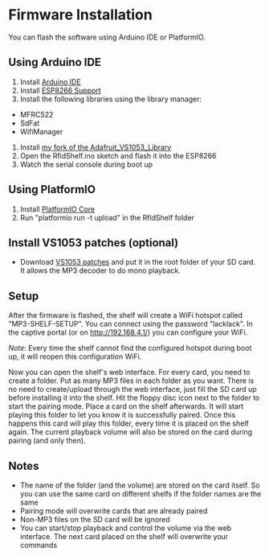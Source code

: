 # Firmware Installation
You can flash the software using Arduino IDE or PlatformIO.

## Using Arduino IDE

1. Install [Arduino IDE](https://www.arduino.cc/en/Main/Software)
1. Install [ESP8266 Support](https://github.com/esp8266/Arduino#installing-with-boards-manager)
1. Install the following libraries using the library manager:
 * MFRC522
 * SdFat
 * WifiManager
1. Install [my fork of the Adafruit_VS1053_Library](TheNitek/Adafruit_VS1053_Library)
1. Open the RfidShelf.ino sketch and flash it into the ESP8266
1. Watch the serial console during boot up


## Using PlatformIO
1. Install [PlatformIO Core](https://platformio.org/install/cli)
1. Run "platformio run -t upload" in the RfidShelf folder

## Install VS1053 patches (optional)
* Download [VS1053 patches](https://github.com/sparkfun/LilyPad_MP3_Player/blob/master/Arduino/libraries/SFEMP3Shield/plugins/patches.053) and put it in the root folder of your SD card. It allows the MP3 decoder to do mono playback.

## Setup
After the firmware is flashed, the shelf will create a WiFi hotspot called "MP3-SHELF-SETUP". You can connect using the password "lacklack". In the captive portal (or on http://192.168.4.1/) you can configure your WiFi.

*Note*: Every time the shelf cannot find the configured hotspot during boot up, it will reopen this configuration WiFi.

Now you can open the shelf's web interface. For every card, you need to create a folder. Put as many MP3 files in each folder as you want. There is no need to create/upload through the web interface, just fill the SD card up before installing it into the shelf. Hit the floppy disc icon next to the folder to start the pairing mode. Place a card on the shelf afterwards. It will start playing this folder to let you know it is successfully paired. Once this happens this card will play this folder, every time it is placed on the shelf again. The current playback volume will also be stored on the card during pairing (and only then).

## Notes
* The name of the folder (and the volume) are stored on the card itself. So you can use the same card on different shelfs if the folder names are the same
* Pairing mode will overwrite cards that are already paired
* Non-MP3 files on the SD card will be ignored
* You can start/stop playback and control the volume via the web interface. The next card placed on the shelf will overwrite your commands
